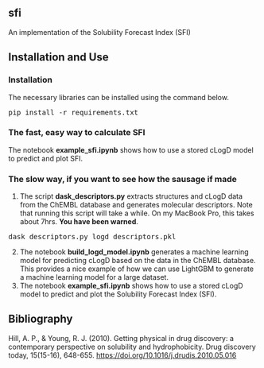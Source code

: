 ## sfi

An implementation of the Solubility Forecast Index (SFI)

## Installation and Use
### Installation
The necessary libraries can be installed using the command below.
<pre>
pip install -r requirements.txt
</pre>

### The fast, easy way to calculate SFI 
The notebook **example_sfi.ipynb** shows how to use a stored cLogD model
to predict and plot SFI. 

### The slow way, if you want to see how the sausage if made

1. The script **dask_descriptors.py** extracts structures and cLogD data from the ChEMBL database and generates
   molecular descriptors. Note that running this script will take a while. On my MacBook Pro, this takes about 7hrs.
   **You have been warned**.
<pre>
dask_descriptors.py logd_descriptors.pkl
</pre>
2. The notebook **build_logd_model.ipynb** generates a machine learning model for predicting
cLogD based on the data in the ChEMBL database. This provides a nice example of how we can use 
LightGBM to generate a machine learning model for a large dataset. 
3. The notebook **example_sfi.ipynb** shows how to use a stored cLogD model
to predict and plot the Solubility Forecast Index (SFI). 
## Bibliography
Hill, A. P., & Young, R. J. (2010).
Getting physical in drug discovery: a contemporary perspective on solubility and hydrophobicity.
Drug discovery today, 15(15-16), 648-655.
https://doi.org/10.1016/j.drudis.2010.05.016
